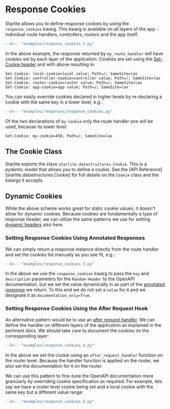 # Response Cookies

Starlite allows you to define response cookies by using the `response_cookies` kwarg. This kwarg is
available on all layers of the app - individual route handlers, controllers, routers and the app
itself:

```py
--8<-- "examples/response_cookies_1.py"
```

In the above example, the response returned by `my_route_handler` will have cookies set by each layer of the
application. Cookies are set using
the [Set-Cookie header](https://developer.mozilla.org/en-US/docs/Web/HTTP/Headers/Set-Cookie) and with above resulting
in:

```text
Set-Cookie: local-cookie=local value; Path=/; SameSite=lax
Set-Cookie: controller-cookie=controller value; Path=/; SameSite=lax
Set-Cookie: router-cookie=router value; Path=/; SameSite=lax
Set-Cookie: app-cookie=app value; Path=/; SameSite=lax
```

You can easily override cookies declared in higher levels by re-declaring a cookie with the same key in a lower level,
e.g.:

```py
--8<-- "examples/responses/response_cookies.py"
```

Of the two declarations of `my-cookie` only the route handler one will be used, because its lower level:

```text
Set-Cookie: my-cookie=456; Path=/; SameSite=lax
```

## The Cookie Class

Starlite exports the class `starlite.datastructures.Cookie`. This is a pydantic model that allows you to define
a cookie. See the [API Reference][starlite.datastructures.Cookie] for full details on the `Cookie` class and the kwargs it accepts.

## Dynamic Cookies

While the above scheme works great for static cookie values, it doesn't allow for dynamic cookies. Because cookies are
fundamentally a type of response header, we can utilize the same patterns we use for
setting [dynamic headers](./4-response-headers.md#dynamic-headers) also here.

### Setting Response Cookies Using Annotated Responses

We can simply return a response instance directly from the route handler and set the cookies list manually
as you see fit, e.g.:

```py
--8<-- "examples/response_cookies_3.py"
```

In the above we use the `response_cookies` kwarg to pass the `key` and `description` parameters for the `Random-Header`
to the OpenAPI documentation, but we set the value dynamically in as part of
the [annotated response](3-returning-responses.md#annotated-responses) we return. To this end we do not set a `value`
for it and we designate it as `documentation_only=True`.

### Setting Response Cookies Using the After Request Hook

An alternative pattern would be to use an [after request handler](../13-lifecycle-hooks.md#after-request). We can define
the handler on different layers of the application as explained in the pertinent docs. We should take care to document
the cookies on the corresponding layer:

```py
--8<-- "examples/response_cookies_4.py"
```

In the above we set the cookie using an `after_request_handler` function on the router level. Because the
handler function is applied on the router, we also set the documentation for it on the router.

We can use this pattern to fine-tune the OpenAPI documentation more granularly by overriding cookie specification as
required. For example, lets say we have a router level cookie being set and a local cookie with the same key but a
different value range:

```py
--8<-- "examples/response_cookies_5.py"
```
